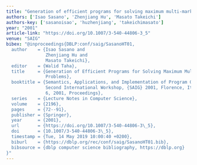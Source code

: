 ```yaml
---
title: "Generation of efficient programs for solving maximum multi-marking problems"
authors: ['Isao Sasano', 'Zhenjiang Hu', 'Masato Takeichi']
authors-key: ['sasanoisao', 'huzhenjiang', 'takeichimasato']
year: "2001"
article-link: "https://doi.org/10.1007/3-540-44806-3_5"
venue: "SAIG"
bibex: "@inproceedings{DBLP:conf/saig/SasanoHT01,
  author    = {Isao Sasano and
               Zhenjiang Hu and
               Masato Takeichi},
  editor    = {Walid Taha},
  title     = {Generation of Efficient Programs for Solving Maximum Multi-marking
               Problems},
  booktitle = {Semantics, Applications, and Implementation of Program Generation,
               Second International Workshop, {SAIG} 2001, Florence, Italy, September
               6, 2001, Proceedings},
  series    = {Lecture Notes in Computer Science},
  volume    = {2196},
  pages     = {72--91},
  publisher = {Springer},
  year      = {2001},
  url       = {https://doi.org/10.1007/3-540-44806-3\_5},
  doi       = {10.1007/3-540-44806-3\_5},
  timestamp = {Tue, 14 May 2019 10:00:40 +0200},
  biburl    = {https://dblp.org/rec/conf/saig/SasanoHT01.bib},
  bibsource = {dblp computer science bibliography, https://dblp.org}
}"
---
```

